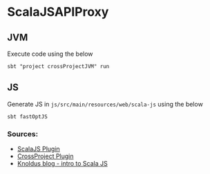 # ScalaJSAPIProxy

## JVM

Execute code using the below
```shell
sbt "project crossProjectJVM" run
```

## JS

Generate JS in `js/src/main/resources/web/scala-js` using the below
```shell
sbt fastOptJS
```

### Sources:
* [ScalaJS Plugin](https://www.scala-js.org/doc/project/)
* [CrossProject Plugin](https://github.com/portable-scala/sbt-crossproject)
* [Knoldus blog - intro to Scala JS](https://blog.knoldus.com/introduction-to-scala-js/)
